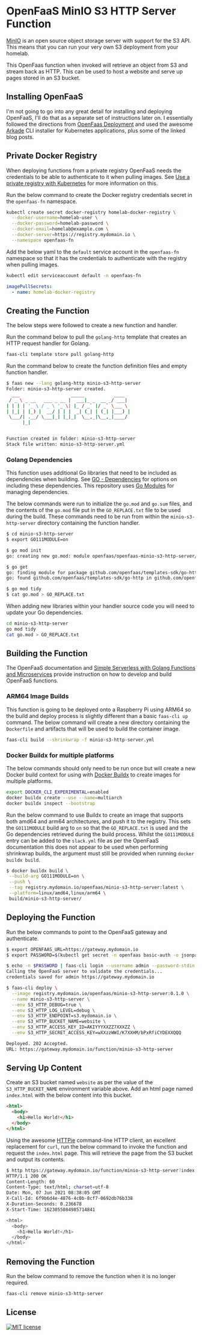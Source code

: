# OpenFaaS MinIO S3 HTTP Server Function

[MinIO] is an open source object storage server with support for the S3 API.
This means that you can run your very own S3 deployment from your homelab.

This OpenFaas function when invoked will retrieve an object from S3 and stream
back as HTTP. This can be used to host a website and serve up pages stored in an
S3 bucket.

## Installing OpenFaaS

I'm not going to go into any great detail for installing and deploying OpenFaaS,
I'll do that as a separate set of instructions later on. I essentially followed
the directions from [OpenFaas Deployment] and used the awesome [Arkade] CLI
installer for Kubernetes applications, plus some of the linked blog posts.

## Private Docker Registry

When deploying functions from a private registry OpenFaaS needs the credentials
to be able to authenticate to it when pulling images. See [Use a private
registry with Kubernetes] for more information on this.

Run the below command to create the Docker registry credentials secret in the
`openfaas-fn` namespace.

```sh
kubectl create secret docker-registry homelab-docker-registry \
  --docker-username=homelab-user \
  --docker-password=homelab-password \
  --docker-email=homelab@example.com \
  --docker-server=https://registry.mydomain.io \
  --namespace openfaas-fn
```

Add the below yaml to the `default` service account in the `openfaas-fn`
namespace so that it has the credentials to authenticate with the registry when
pulling images.

```sh
kubectl edit serviceaccount default -n openfaas-fn
```

```yaml
imagePullSecrets:
  - name: homelab-docker-registry
```

## Creating the Function

The below steps were followed to create a new function and handler.

Run the command below to pull the `golang-http` template that creates an HTTP
request handler for Golang.

```sh
faas-cli template store pull golang-http
```

Run the command below to create the function definition files and empty function
handler.

```sh
$ faas new --lang golang-http minio-s3-http-server
Folder: minio-s3-http-server created.
  ___                   _____           ____
 / _ \ _ __   ___ _ __ |  ___|_ _  __ _/ ___|
| | | | '_ \ / _ \ '_ \| |_ / _` |/ _` \___ \
| |_| | |_) |  __/ | | |  _| (_| | (_| |___) |
 \___/| .__/ \___|_| |_|_|  \__,_|\__,_|____/
      |_|


Function created in folder: minio-s3-http-server
Stack file written: minio-s3-http-server.yml
```

### Golang Dependencies

This function uses additional Go libraries that need to be included as
dependencies when building. See [GO - Dependencies] for options on including
these dependencies. This repository uses [Go Modules] for managing dependencies.

The below commands were run to initialize the `go.mod` and `go.sum` files, and
the contents of the `go.mod` file put in the `GO_REPLACE.txt` file to be used
during the build. These commands need to be run from within the
`minio-s3-http-server` directory containing the function handler.

```sh
$ cd minio-s3-http-server
$ export GO111MODULE=on

$ go mod init
go: creating new go.mod: module openfaas/openfaas-minio-s3-http-server/minio-s3-http-server

$ go get
go: finding module for package github.com/openfaas/templates-sdk/go-http
go: found github.com/openfaas/templates-sdk/go-http in github.com/openfaas/templates-sdk v0.0.0-20200723110415-a699ec277c12

$ go mod tidy
$ cat go.mod > GO_REPLACE.txt
```

When adding new libraries within your handler source code you will need to
update your Go dependencies.

```sh
cd minio-s3-http-server
go mod tidy
cat go.mod > GO_REPLACE.txt
```

## Building the Function

The OpenFaaS documentation and [Simple Serverless with Golang Functions and
Microservices] provide instruction on how to develop and build OpenFaaS
functions.

### ARM64 Image Builds

This function is going to be deployed onto a Raspberry Pi using ARM64 so the
build and deploy process is slightly different than a basic `faas-cli up`
command. The below command will create a new directory containing the
`Dockerfile` and artifacts that will be used to build the container image.

```sh
faas-cli build --shrinkwrap -f minio-s3-http-server.yml
```

### Docker Buildx for multiple platforms

The below commands should only need to be run once but will create a new Docker
build context for using with [Docker Buildx] to create images for multiple
platforms.

```sh
export DOCKER_CLI_EXPERIMENTAL=enabled
docker buildx create --use --name=multiarch
docker buildx inspect --bootstrap
```

Run the below command to use Buildx to create an image that supports both amd64
and arm64 architectures, and push it to the registry. This sets the
`GO111MODULE` build arg to `on` so that the `GO_REPLACE.txt` is used and the Go
dependencies retrieved during the build process. Whilst the `GO111MODULE` entry
can be added to the `slack.yml` file as per the OpenFaaS documentation this does
not appear to be used when performing shrinkwrap builds, the argument must still
be provided when running `docker buildx build`.

```sh
$ docker buildx build \
 --build-arg GO111MODULE=on \
 --push \
 --tag registry.mydomain.io/openfaas/minio-s3-http-server:latest \
 --platform=linux/amd64,linux/arm64 \
 build/minio-s3-http-server/
```

## Deploying the Function

Run the below commands to point to the OpenFaaS gateway and authenticate.

```sh
$ export OPENFAAS_URL=https://gateway.mydomain.io
$ export PASSWORD=$(kubectl get secret -n openfaas basic-auth -o jsonpath="{.data.basic-auth-password}" | base64 --decode; echo)

$ echo -n $PASSWORD | faas-cli login --username admin --password-stdin
Calling the OpenFaaS server to validate the credentials...
credentials saved for admin https://gateway.mydomain.io
```

```sh
$ faas-cli deploy \
  --image registry.mydomain.io/openfaas/minio-s3-http-server:0.1.0 \
  --name minio-s3-http-server \
  --env S3_HTTP_DEBUG=true \
  --env S3_HTTP_LOG_LEVEL=debug \
  --env S3_HTTP_ENDPOINT=s3.mydomain.io \
  --env S3_HTTP_BUCKET_NAME=website \
  --env S3_HTTP_ACCESS_KEY_ID=AKIYYYXXZZ7XXXZZ \
  --env S3_HTTP_SECRET_ACCESS_KEY=wXXzzWWI/K7XXHM/bPxRfiCYDEXXQQQ

Deployed. 202 Accepted.
URL: https://gateway.mydomain.io/function/minio-s3-http-server
```

## Serving Up Content

Create an S3 bucket named `website` as per the value of the
`S3_HTTP_BUCKET_NAME` environment variable above. Add an html page named
`index.html` with the below content into this bucket.

```html
<html>
  <body>
    <h1>Hello World!</h1>
  </body>
</html>
```

Using the awesome [HTTPie] command-line HTTP client, an excellent replacement
for `curl`, run the below command to invoke the function and request the
`index.html` page. This will retrieve the page from the S3 bucket and output its
contents.

```sh
$ http https://gateway.mydomain.io/function/minio-s3-http-server?index.html
HTTP/1.1 200 OK
Content-Length: 60
Content-Type: text/html; charset=utf-8
Date: Mon, 07 Jun 2021 08:38:05 GMT
X-Call-Id: 6f9b6d4e-4876-4c0b-8cf7-0692db76b338
X-Duration-Seconds: 0.236678
X-Start-Time: 1623055084985714841

<html>
  <body>
    <h1>Hello World!</h1>
  </body>
</html>
```

## Removing the Function

Run the below command to remove the function when it is no longer required.

```sh
faas-cli remove minio-s3-http-server
```

## License

[![MIT license]](https://lbesson.mit-license.org/)

[arkade]: https://github.com/alexellis/arkade
[docker buildx]:
  https://docs.docker.com/engine/reference/commandline/buildx_build/
[go - dependencies]: https://docs.openfaas.com/cli/templates/#go-go-dependencies
[go modules]: https://golang.org/ref/mod
[httpie]: https://httpie.io/
[minio]: https://min.io/
[mit license]: https://img.shields.io/badge/License-MIT-blue.svg
[openfaas]: https://www.openfaas.com/
[openfaas deployment]: https://docs.openfaas.com/deployment/
[openfaas using secrets]: https://docs.openfaas.com/reference/secrets/
[simple serverless with golang functions and microservices]:
  https://www.openfaas.com/blog/golang-serverless/
[use a private registry with kubernetes]:
  https://docs.openfaas.com/deployment/kubernetes/#use-a-private-registry-with-kubernetes
